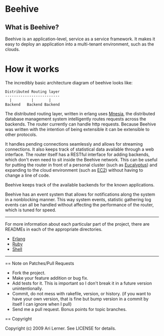 Beehive
===

## What is Beehive?

Beehive is an application-level, service as a service framework. It makes it easy to deploy an application into a multi-tenant environment, such as the clouds.

How it works
===

The incredibly basic architecture diagram of beehive looks like:

    Distributed Routing layer
    -------------------------
      |         |       |
    Backend   Backend Backend

The distributed routing layer, written in erlang uses [Mnesia](http://ftp.sunet.se/pub//lang/erlang/doc/apps/mnesia/index.html), the distributed database management system intelligently routes requests across the backends. The router currently can handle http requests. Because Beehive was written with the intention of being extensible it can be extensible to other protocols. 

It handles pending connections seamlessly and allows for streaming connections. It also keeps track of statistical data available through a web interface. The router itself has a RESTful interface for adding backends, which don't even need to sit inside the Beehive network. This can be useful for putting the router in front of a personal cluster (such as [Eucalyptus](http://www.eucalyptus.com/)) and expanding to the cloud environment (such as [EC2](http://aws.amazon.com/ec2/)) without having to change a line of code. 

Beehive keeps track of the available backends for the known applications. 

Beehive has an event system that allows for notifications along the system in a nonblocking manner. This way system events, statistic gathering log events can all be handled without affecting the performance of the router, which is tuned for speed. 

---

For more information about each particular part of the project, there are READMEs in each of the appropriate directories.

  * [Erlang](http://github.com/auser/beehive/tree/master/lib/erlang/)
  * [Ruby](http://github.com/auser/beehive/tree/master/lib/ruby/)
  * [Shell](http://github.com/auser/beehive/tree/master/lib/shell)

---

== Note on Patches/Pull Requests
 
* Fork the project.
* Make your feature addition or bug fix.
* Add tests for it. This is important so I don't break it in a
  future version unintentionally.
* Commit, do not mess with rakefile, version, or history.
  (if you want to have your own version, that is fine but
   bump version in a commit by itself I can ignore when I pull)
* Send me a pull request. Bonus points for topic branches.

== Copyright

Copyright (c) 2009 Ari Lerner. See LICENSE for details.
